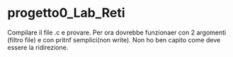 # progetto0_Lab_Reti

Compilare il file .c e provare.
Per ora dovrebbe funzionaer con 2 argomenti (filtro file) e con pritnf semplici(non write).
Non ho ben capito come deve essere la ridirezione.
